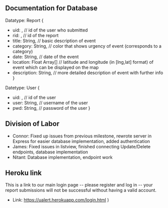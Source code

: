 ## Documentation for Database

Datatype: Report
{  
  + uid: <ObjectId1>, // id of the user who submitted
  + rid: <ObjectId2>, // id of the report
  + title: String, // basic description of event 
  + category: String, // color that shows urgency of event (corresponds to a category)    
  + date: String, // date of the event
  + location: Float Array[] // latitude and longitude (in [lng,lat] format) of event which can be displayed on the map 
  + description: String, // more detailed description of event with further info  
}

Datetype: User
{
  + uid: <ObjectId1>, // id of the user
  + user: String, // username of the user
  + pwd: String, // password of the user
}

## Division of Labor

- Connor: Fixed up issues from previous milestone, rewrote server in Express for easier database implementation, added authentication
- James: Fixed issues in listview, finished connecting Update/Delete endpoints, database implementation
- Nitant: Database implementation, endpoint work

## Heroku link

This is a link to our main login page -- please register and log in -- your report submissions will not be successful without having a valid account.

- Link: https://ualert.herokuapp.com/login.html )